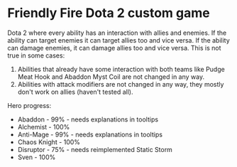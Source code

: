 # Friendly Fire Dota 2 custom game
Dota 2 where every ability has an interaction with allies and enemies. If the ability can target enemies it can target allies too and vice versa. If the ability can damage enemies, it can damage allies too and vice versa. This is not true in some cases:

1) Abilities that already have some interaction with both teams like Pudge Meat Hook and Abaddon Myst Coil are not changed in any way.
2) Abilities with attack modifiers are not changed in any way, they mostly don't work on allies (haven't tested all).

Hero progress:

* Abaddon - 99% - needs explanations in tooltips
* Alchemist - 100%
* Anti-Mage - 99% - needs explanations in tooltips
* Chaos Knight - 100%
* Disruptor - 75% - needs reimplemented Static Storm
* Sven - 100%
